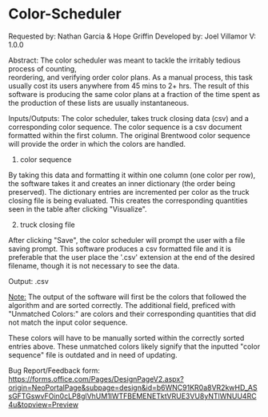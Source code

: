 # Color-Scheduler
Requested by: Nathan Garcia & Hope Griffin
Developed by: Joel Villamor
V: 1.0.0

Abstract:
The color scheduler was meant to tackle the irritably tedious process of counting,  
reordering, and verifying order color plans. As a manual process, this task usually 
cost its users anywhere from 45 mins to 2+ hrs. The result of this software is producing the same color plans at a fraction of the time spent as the production of these lists are usually instantaneous. 


Inputs/Outputs:
The color scheduler, takes truck closing data (csv) and a corresponding color sequence.
The color sequence is a csv document formatted within the first column. The original 
Brentwood color sequence will provide the order in which the colors are handled. 

1. color sequence

By taking this data and formatting it within one column (one color per row), the software
takes it and creates an inner dictionary (the order being preserved). The dictionary 
entries are incremented per color as the truck closing file is being evaluated. This
creates the corresponding quantities seen in the table after clicking "Visualize".

2. truck closing file

After clicking "Save", the color scheduler will prompt the user with a file saving
prompt. This software produces a csv formatted file and it is preferable that the user
place the '.csv' extension at the end of the desired filename, though it is not necessary to see the data.

Output: <filename>.csv

<Note:>
The output of the software will first be the colors that followed the algorithm and are sorted correctly. The additional field, preficed with "Unmatched Colors:" are colors and their corresponding quantities that did not match the input color sequence.

These colors will have to be manually sorted within the correctly sorted entries above. These unmatched colors likely signify that the inputted "color sequence" file 
is outdated and in need of updating.  

Bug Report/Feedback form:
https://forms.office.com/Pages/DesignPageV2.aspx?origin=NeoPortalPage&subpage=design&id=b6WNC91KR0a8VR2kwHD_ASsGFTGswvFOin0cLP8glVhUM1lWTFBEMENETktVRUE3VU8yNTlWNUU4RC4u&topview=Preview
